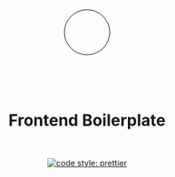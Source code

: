 <div align="center">
  <svg xmlns="http://www.w3.org/2000/svg"
       width="200px" height="200px"
       viewBox="0 0 200 200">
    <circle cx="100" cy="100" r="40" fill="none" stroke="black" stroke-width="1" />
  </svg>
  <h1 align="center">
    Frontend Boilerplate
  </h1>
  <br />
</div>
<p align="center">
  <a href="https://github.com/prettier/prettier">
    <img src="https://img.shields.io/badge/code_style-prettier-ff69b4.svg?style=flat-square" alt="code style: prettier" />
  </a>
</p>
